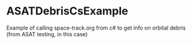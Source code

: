 # ASATDebrisCsExample
Example of calling space-track.org from c# to get info on orbital debris (from ASAT testing, in this case)
